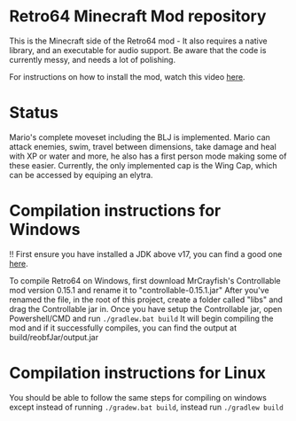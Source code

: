 # Retro64 Minecraft Mod repository
This is the Minecraft side of the Retro64 mod - It also requires a native library, and an executable for audio support.
Be aware that the code is currently messy, and needs a lot of polishing.

For instructions on how to install the mod, watch this video [here](https://www.youtube.com/watch?v=2yWKqc2rmHI).

# Status
Mario's complete moveset including the BLJ is implemented.
Mario can attack enemies, swim, travel between dimensions, take damage and heal with XP or water and more, he also has a first person mode making some of these easier.
Currently, the only implemented cap is the Wing Cap, which can be accessed by equiping an elytra.

# Compilation instructions for Windows
!! First ensure you have installed a JDK above v17, you can find a good one [here](https://adoptium.net/?variant=openjdk17&jvmVariant=hotspot).

To compile Retro64 on Windows, first download MrCrayfish's Controllable mod version 0.15.1 and rename it to "controllable-0.15.1.jar"
After you've renamed the file, in the root of this project, create a folder called "libs" and drag the Controllable jar in.
Once you have setup the Controllable jar, open Powershell/CMD and run `./gradlew.bat build`
It will begin compiling the mod and if it successfully compiles, you can find the output at build/reobfJar/output.jar

# Compilation instructions for Linux
You should be able to follow the same steps for compiling on windows except instead of running `./gradew.bat build`, instead run `./gradlew build`